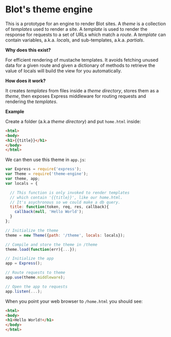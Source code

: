 # Blot's theme engine

This is a prototype for an engine to render Blot sites. A *theme* is a collection of *templates* used to render a site. A *template* is used to render the response for requests to a set of URLs which match a *route*. A *template* can contain variables, a.k.a. *locals*, and sub-templates, a.k.a. *partials*.

**Why does this exist?**

For efficient rendering of mustache templates. It avoids fetching unused data for a given route and given a dictionary of methods to retrieve the value of locals will build the view for you automatically.

**How does it work?**

It creates *templates* from files inside a *theme directory*, stores them as a *theme*, then exposes Express middleware for routing requests and rendering the *templates*.

**Example**

Create a folder (a.k.a *theme directory*) and put ```home.html``` inside:

```html
<html>
<body>
<h1>{{title}}</h1>
</body>
</html>
```

We can then use this theme in ```app.js```:

```javascript
var Express = require('express');
var Theme = require('theme-engine');
var theme, app;
var locals = {

  // This function is only invoked to render templates
  // which contain '{{title}}', like our home.html.
  // It's asychronous so we could make a db query.
  title: function(token, req, res, callback){
    callback(null, 'Hello World');
  }
};

// Initialize the theme
theme = new Theme({path: '/theme', locals: locals});

// Compile and store the theme in /theme
theme.load(function(err){...});

// Initialize the app
app = Express();

// Route requests to theme
app.use(theme.middleware);

// Open the app to requests
app.listen(...);
```

When you point your web browser to ```/home.html``` you should see:

```html
<html>
<body>
<h1>Hello World!</h1>
</body>
</html>
```